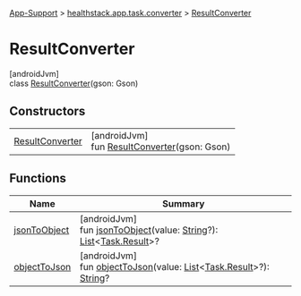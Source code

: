 
[App-Support](../../../index.html) > [healthstack.app.task.converter](../index.html) > [ResultConverter](index.html)



# ResultConverter



[androidJvm]\
class [ResultConverter](index.html)(gson: Gson)



## Constructors


| | |
|---|---|
| [ResultConverter](-result-converter.html) | [androidJvm]<br>fun [ResultConverter](-result-converter.html)(gson: Gson) |


## Functions


| Name | Summary |
|---|---|
| [jsonToObject](json-to-object.html) | [androidJvm]<br>fun [jsonToObject](json-to-object.html)(value: [String](https://kotlinlang.org/api/latest/jvm/stdlib/kotlin/-string/index.html)?): [List](https://kotlinlang.org/api/latest/jvm/stdlib/kotlin.collections/-list/index.html)&lt;[Task.Result](../../healthstack.app.task.entity/-task/-result/index.html)&gt;? |
| [objectToJson](object-to-json.html) | [androidJvm]<br>fun [objectToJson](object-to-json.html)(value: [List](https://kotlinlang.org/api/latest/jvm/stdlib/kotlin.collections/-list/index.html)&lt;[Task.Result](../../healthstack.app.task.entity/-task/-result/index.html)&gt;?): [String](https://kotlinlang.org/api/latest/jvm/stdlib/kotlin/-string/index.html)? |


